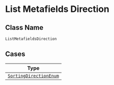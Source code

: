 
# List Metafields Direction

## Class Name

`ListMetafieldsDirection`

## Cases

| Type |
|  --- |
| [`SortingDirectionEnum`](../../../doc/models/sorting-direction-enum.md) |

